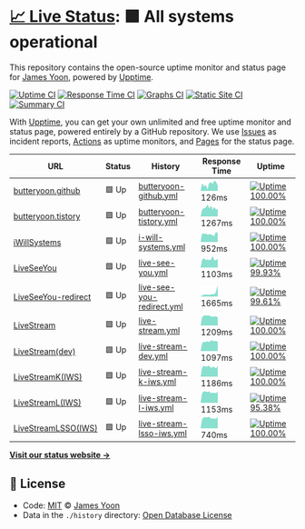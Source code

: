 # [📈 Live Status](https://butteryoon.github.io/liveseeyou): <!--live status--> **🟩 All systems operational**

This repository contains the open-source uptime monitor and status page for [James Yoon](http://butteryoon.tistory.com), powered by [Upptime](https://github.com/upptime/upptime).

[![Uptime CI](https://github.com/koj-co/upptime/workflows/Uptime%20CI/badge.svg)](https://github.com/koj-co/upptime/actions?query=workflow%3A%22Uptime+CI%22)
[![Response Time CI](https://github.com/koj-co/upptime/workflows/Response%20Time%20CI/badge.svg)](https://github.com/koj-co/upptime/actions?query=workflow%3A%22Response+Time+CI%22)
[![Graphs CI](https://github.com/koj-co/upptime/workflows/Graphs%20CI/badge.svg)](https://github.com/koj-co/upptime/actions?query=workflow%3A%22Graphs+CI%22)
[![Static Site CI](https://github.com/koj-co/upptime/workflows/Static%20Site%20CI/badge.svg)](https://github.com/koj-co/upptime/actions?query=workflow%3A%22Static+Site+CI%22)
[![Summary CI](https://github.com/koj-co/upptime/workflows/Summary%20CI/badge.svg)](https://github.com/koj-co/upptime/actions?query=workflow%3A%22Summary+CI%22)

With [Upptime](https://upptime.js.org), you can get your own unlimited and free uptime monitor and status page, powered entirely by a GitHub repository. We use [Issues](https://github.com/butteryoon/liveseeyou/issues) as incident reports, [Actions](https://github.com/butteryoon/liveseeyou/actions) as uptime monitors, and [Pages](https://butteryoon.github.io/liveseeyou) for the status page.

<!--start: status pages-->
<!-- This summary is generated by Upptime (https://github.com/upptime/upptime) -->
<!-- Do not edit this manually, your changes will be overwritten -->

| URL                                                  | Status | History                                                                                                                | Response Time                                                                               | Uptime                                                                                                                                                                                                                                                |
| ---------------------------------------------------- | ------ | ---------------------------------------------------------------------------------------------------------------------- | ------------------------------------------------------------------------------------------- | ----------------------------------------------------------------------------------------------------------------------------------------------------------------------------------------------------------------------------------------------------- |
| [butteryoon.github](https://butteryoon.github.io)    | 🟩 Up  | [butteryoon-github.yml](https://github.com/butteryoon/liveseeyou/commits/master/history/butteryoon-github.yml)         | <img alt="Response time graph" src="./graphs/butteryoon-github.png" height="20"> 126ms      | [![Uptime 100.00%](https://img.shields.io/endpoint?url=https%3A%2F%2Fraw.githubusercontent.com%2Fbutteryoon%2Fliveseeyou%2Fmaster%2Fapi%2Fbutteryoon-github%2Fuptime.json)](https://butteryoon.github.io/liveseeyou/history/butteryoon-github)        |
| [butteryoon.tistory](https://butteryoon.tistory.com) | 🟩 Up  | [butteryoon-tistory.yml](https://github.com/butteryoon/liveseeyou/commits/master/history/butteryoon-tistory.yml)       | <img alt="Response time graph" src="./graphs/butteryoon-tistory.png" height="20"> 1267ms    | [![Uptime 100.00%](https://img.shields.io/endpoint?url=https%3A%2F%2Fraw.githubusercontent.com%2Fbutteryoon%2Fliveseeyou%2Fmaster%2Fapi%2Fbutteryoon-tistory%2Fuptime.json)](https://butteryoon.github.io/liveseeyou/history/butteryoon-tistory)      |
| [iWillSystems](http://www.iwsys.co.kr)               | 🟩 Up  | [i-will-systems.yml](https://github.com/butteryoon/liveseeyou/commits/master/history/i-will-systems.yml)               | <img alt="Response time graph" src="./graphs/i-will-systems.png" height="20"> 952ms         | [![Uptime 100.00%](https://img.shields.io/endpoint?url=https%3A%2F%2Fraw.githubusercontent.com%2Fbutteryoon%2Fliveseeyou%2Fmaster%2Fapi%2Fi-will-systems%2Fuptime.json)](https://butteryoon.github.io/liveseeyou/history/i-will-systems)              |
| [LiveSeeYou](https://www.liveseeyou.com)             | 🟩 Up  | [live-see-you.yml](https://github.com/butteryoon/liveseeyou/commits/master/history/live-see-you.yml)                   | <img alt="Response time graph" src="./graphs/live-see-you.png" height="20"> 1103ms          | [![Uptime 99.93%](https://img.shields.io/endpoint?url=https%3A%2F%2Fraw.githubusercontent.com%2Fbutteryoon%2Fliveseeyou%2Fmaster%2Fapi%2Flive-see-you%2Fuptime.json)](https://butteryoon.github.io/liveseeyou/history/live-see-you)                   |
| [LiveSeeYou-redirect](http://www.liveseeyou.com)     | 🟩 Up  | [live-see-you-redirect.yml](https://github.com/butteryoon/liveseeyou/commits/master/history/live-see-you-redirect.yml) | <img alt="Response time graph" src="./graphs/live-see-you-redirect.png" height="20"> 1665ms | [![Uptime 99.61%](https://img.shields.io/endpoint?url=https%3A%2F%2Fraw.githubusercontent.com%2Fbutteryoon%2Fliveseeyou%2Fmaster%2Fapi%2Flive-see-you-redirect%2Fuptime.json)](https://butteryoon.github.io/liveseeyou/history/live-see-you-redirect) |
| [LiveStream](https://live.uplus.co.kr)               | 🟩 Up  | [live-stream.yml](https://github.com/butteryoon/liveseeyou/commits/master/history/live-stream.yml)                     | <img alt="Response time graph" src="./graphs/live-stream.png" height="20"> 1209ms           | [![Uptime 100.00%](https://img.shields.io/endpoint?url=https%3A%2F%2Fraw.githubusercontent.com%2Fbutteryoon%2Fliveseeyou%2Fmaster%2Fapi%2Flive-stream%2Fuptime.json)](https://butteryoon.github.io/liveseeyou/history/live-stream)                    |
| [LiveStream(dev)](https://devlive.uplus.co.kr:8080)  | 🟩 Up  | [live-stream-dev.yml](https://github.com/butteryoon/liveseeyou/commits/master/history/live-stream-dev.yml)             | <img alt="Response time graph" src="./graphs/live-stream-dev.png" height="20"> 1097ms       | [![Uptime 100.00%](https://img.shields.io/endpoint?url=https%3A%2F%2Fraw.githubusercontent.com%2Fbutteryoon%2Fliveseeyou%2Fmaster%2Fapi%2Flive-stream-dev%2Fuptime.json)](https://butteryoon.github.io/liveseeyou/history/live-stream-dev)            |
| [LiveStreamK(IWS)](http://iws.iptime.org:8080)       | 🟩 Up  | [live-stream-k-iws.yml](https://github.com/butteryoon/liveseeyou/commits/master/history/live-stream-k-iws.yml)         | <img alt="Response time graph" src="./graphs/live-stream-k-iws.png" height="20"> 1186ms     | [![Uptime 100.00%](https://img.shields.io/endpoint?url=https%3A%2F%2Fraw.githubusercontent.com%2Fbutteryoon%2Fliveseeyou%2Fmaster%2Fapi%2Flive-stream-k-iws%2Fuptime.json)](https://butteryoon.github.io/liveseeyou/history/live-stream-k-iws)        |
| [LiveStreamL(IWS)](https://iws.iptime.org:9700)      | 🟩 Up  | [live-stream-l-iws.yml](https://github.com/butteryoon/liveseeyou/commits/master/history/live-stream-l-iws.yml)         | <img alt="Response time graph" src="./graphs/live-stream-l-iws.png" height="20"> 1153ms     | [![Uptime 95.38%](https://img.shields.io/endpoint?url=https%3A%2F%2Fraw.githubusercontent.com%2Fbutteryoon%2Fliveseeyou%2Fmaster%2Fapi%2Flive-stream-l-iws%2Fuptime.json)](https://butteryoon.github.io/liveseeyou/history/live-stream-l-iws)         |
| [LiveStreamLSSO(IWS)](https://iws.iptime.org:3446)   | 🟩 Up  | [live-stream-lsso-iws.yml](https://github.com/butteryoon/liveseeyou/commits/master/history/live-stream-lsso-iws.yml)   | <img alt="Response time graph" src="./graphs/live-stream-lsso-iws.png" height="20"> 740ms   | [![Uptime 100.00%](https://img.shields.io/endpoint?url=https%3A%2F%2Fraw.githubusercontent.com%2Fbutteryoon%2Fliveseeyou%2Fmaster%2Fapi%2Flive-stream-lsso-iws%2Fuptime.json)](https://butteryoon.github.io/liveseeyou/history/live-stream-lsso-iws)  |

<!--end: status pages-->

[**Visit our status website →**](https://butteryoon.github.io/liveseeyou)

## 📄 License

- Code: [MIT](./LICENSE) © [James Yoon](http://butteryoon.tistory.com)
- Data in the `./history` directory: [Open Database License](https://opendatacommons.org/licenses/odbl/1-0/)
